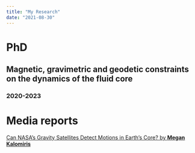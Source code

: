 ```yaml
---
title: "My Research"
date: "2021-08-30"
---
```

# PhD
## Magnetic, gravimetric and geodetic constraints on the dynamics of the fluid core
### 2020-2023


# Media reports
[Can NASA’s Gravity Satellites Detect Motions in Earth’s Core? by **Megan Kalomiris**](https://eos.org/articles/can-nasas-gravity-satellites-detect-motions-in-earths-core "Can NASA’s Gravity Satellites Detect Motions in Earth’s Core?")
<!---
Now is the time for all good men to come to
the aid of their country. This is just a
regular paragraph.

The quick brown fox jumped over the lazy
dog's back.

## collapsible markdown?

<details><summary>CLICK ME</summary>
<p>

#### even hidden code blocks!

```python
print("hello world!")
```

</p>
</details>

### Header 3

> This is a blockquote.
>
> This is the second paragraph in the blockquote.
>
> ## This is an H2 in a blockquote-->
